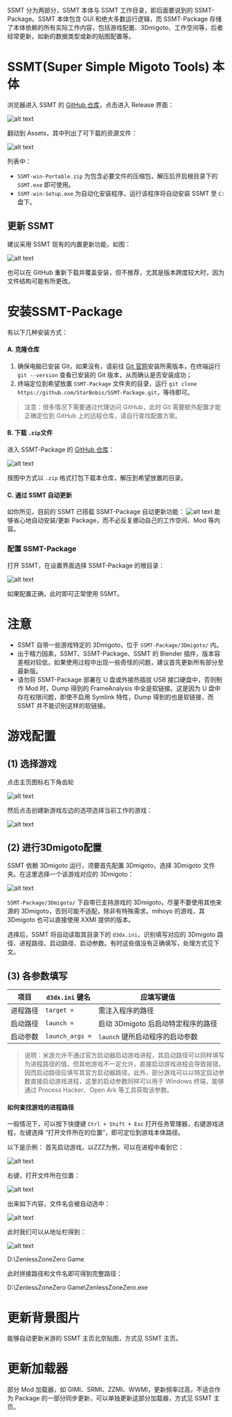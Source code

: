 SSMT 分为两部分，SSMT 本体与 SSMT 工作目录，即后面要说到的 SSMT-Package。SSMT 本体包含 GUI 和绝大多数运行逻辑，而 SSMT-Package 存储了本体依赖的所有实际工作内容，包括游戏配置、3Dmigoto、工作空间等，后者经常更新，如新的数据类型或新的贴图配置等。


# SSMT(Super Simple Migoto Tools) 本体

浏览器进入 SSMT 的 [GitHub 仓库](https://github.com/starbobis/ssmt)，点击进入 Release 界面：

![alt text](image-19.png)

翻动到 Assets，其中列出了可下载的资源文件：

![alt text](image-20.png)

列表中：

* `SSMT-win-Portable.zip` 为包含必要文件的压缩包，解压后开启根目录下的 `SSMT.exe` 即可使用。
* `SSMT-win-Setup.exe` 为自动化安装程序，运行该程序将自动安装 SSMT 至 `C:` 盘下。

## 更新 SSMT

建议采用 SSMT 现有的内置更新功能，如图：

![alt text](image.SSMT.(1).png)

也可以在 GitHub 重新下载并覆盖安装，但不推荐，尤其是版本跨度较大时，因为文件结构可能有所更改。

# 安装SSMT-Package

有以下几种安装方式：

#### A. 克隆仓库

1. 确保电脑已安装 Git，如果没有，请前往 [Git 官网](https://git-scm.com/downloads/win)安装所需版本，在终端运行 `git --version` 查看已安装的 Git 版本，从而确认是否安装成功；
2. 终端定位到希望放置 `SSMT-Package` 文件夹的目录，运行 `git clone https://github.com/StarBobis/SSMT-Package.git`，等待即可。

> 注意：很多情况下需要通过代理访问 GitHub，此时 Git 需要额外配置才能正确定位到 GitHub 上的远程仓库，请自行查找配置方案。

#### B. 下载 `.zip`文件

进入 SSMT-Package 的 [GitHub 仓库](https://github.com/StarBobis/SSMT-Package)：

![alt text](image-1.png) 

按图中方式以 `.zip` 格式打包下载本仓库，解压到希望放置的目录。
 
<!-- ![alt text](image-2.png) 

群公告或群文件下载解压并打开SSMT:

![alt text](image-21.png) -->

#### C. 通过 SSMT 自动更新

如你所见，目前的 SSMT 已搭载 SSMT-Package 自动更新功能：
![alt text](image-26.png)
能够省心地自动安装/更新 Package，而不必反复挪动自己的工作空间、Mod 等内容。

### 配置 SSMT-Package

打开 SSMT，在设置界面选择 SSMT-Package 的根目录：

<!-- 打开 SSMT，在设置页面中选择SSMT-Package路径为这个下r载的文件夹路径（确保路径无中文且不是U盘或外接可插拔USB磁盘）： -->

![alt text](image.SSMT.(1).2.png)

如果配置正确，此时即可正常使用 SSMT。

# 注意

- SSMT 自带一些游戏特定的 3Dmigoto，位于 `SSMT-Package/3Dmigoto/` 内。
- 出于精力因素，SSMT、SSMT-Package、SSMT 的 Blender 插件，版本容差相对较低，如果使用过程中出现一些奇怪的问题，建议首先更新所有部分至最新版。
- 请勿将 SSMT-Package 部署在 U 盘或外接热插拔 USB 接口硬盘中，否则制作 Mod 时，Dump 得到的 FrameAnalysis 中全是软链接。这是因为 U 盘中存在权限问题，即使不启用 Symlink 特性，Dump 得到的也是软链接，而 SSMT 并不能识别这样的软链接。

# 游戏配置

## (1) 选择游戏

点击主页图标右下角齿轮

![alt text](image-24.png)

然后点击创建新游戏左边的选项选择当前工作的游戏：

![alt text](image-27.png)

## (2) 进行3Dmigoto配置

SSMT 依赖 3Dmigoto 运行，须要首先配置 3Dmigoto，选择 3Dmigoto 文件夹。在这里选择一个该游戏对应的 3Dmigoto：

<!-- 需要先进行3Dmigoto配置，选择3Dmigoto文件夹，因为SSMT是依赖于3Dmigoto运行的，这里你可以选一个这个游戏对应的3Dmigoto，比如我这里直接用桌面的： -->

![alt text](image-25.png)

`SSMT-Package/3Dmigoto/` 下自带已支持游戏的 3Dmigoto，尽量不要使用其他来源的 3Dmigoto，否则可能不适配，除非有特殊需求。mihoyo 的游戏，其 3Dmigoto 也可以直接使用 XXMI 提供的版本。

选择后，SSMT 将自动读取其目录下的 `d3dx.ini`，识别填写对应的 3Dmigoto 路径、进程路径、启动路径、启动参数。有时这些值没有正确填写，处理方式见下文。

<!-- 
SSMT自带的各个游戏的3Dmigoto在SSMT-Package的Games目录下，没有特殊目的尽量不要使用其它人提供的3Dmigoto否则可能不适配，米游的3Dmigoto可以直接用XXMI下面的：

选择后，3Dmigoto路径，进程路径和启动路径，以及启动参数会自动从你选择的3Dmigoto文件夹中的d3dx.ini中识别并填写（如果是空的，请看后续如何填写的教程）。 -->

## (3) 各参数填写

| 项目 | `d3dx.ini` 键名 | 应填写键值 |
| ---- | ---- | ---- |
|  进程路径    |  `target =`      | 需注入程序的路径     |
|   启动路径   |  `launch =`      |   启动 3Dmigoto 后启动特定程序的路径   |
|启动参数|`launch_args =`| `launch` 键所启动程序的启动参数|

> 说明：米游允许不通过官方启动器启动游戏进程，其启动路径可以同样填写为进程路径的值，但其他游戏不一定允许，直接启动游戏进程会导致报错，因而启动路径应填写其官方启动器路径。此外，部分游戏可以以特定启动参数直接启动游戏进程，这里的启动参数同样可以用于 Windows 终端，能够通过 Process Hacker、Open Ark 等工具获取该参数。

<!-- 这里的进程路径，对应d3dx.ini中的target =
启动路径对应d3dx.ini中的launch =
启动参数对应d3dx.ini中的launch_args =

## 进程路径

一般是目标游戏的主程序的路径
一般米游的进程路径和启动路径填写相同的即可，米游不需要填写启动参数，除非你有自定义的需求，那么请自行填写。

## 启动路径

一般为游戏的启动器或者进程路径。
米游比较特殊，它允许不经过官方启动器直接调起进程启动，但是其它游戏不一定允许，所以这里的启动路径，一般我们填写的是能够调起这个游戏的游戏的启动器路径。

## 启动参数

虽然有些游戏不允许直接启动它的进程路径，但是当你附加了启动参数之后，是可以直接启动进程路径的，比如Naraka：

例如进程路径和启动路径相同，代表我要在运行3Dmigoto Loader之后，立刻调起游戏进程路径并进行注入，正常情况没有启动参数是会报错失败的，但是我们通过Process Hacker、Open Ark等工具获取了进程的启动参数后，就可以实现方便的一键调起游戏了。 -->

#### 如何查找游戏的进程路径
<!-- 
(进程路径 即 d3dx.ini中的target = 路径) -->
<!-- 
这里我们填写的target = 后面的路径，是游戏进程的文件所在路径， -->

一般情况下，可以按下快捷键 `Ctrl + Shift + Esc` 打开任务管理器，右键游戏进程，左键选择 “打开文件所在的位置”，即可定位到游戏本体路径。

以下是示例：
首先启动游戏，以ZZZ为例，可以在进程中看到它：

![alt text](image-14.png)

右键，打开文件所在位置：

![alt text](image-15.png)

出来如下内容，文件名会被自动选中：

![alt text](image-16.png)

此时我们可以从地址栏得到：

![alt text](image-17.png)

D:\ZenlessZoneZero Game

此时拼接路径和文件名即可得到完整路径：

D:\ZenlessZoneZero Game\ZenlessZoneZero.exe

<!-- ## 什么情况下进程路径和启动路径相同

如果游戏的进程能够在不附加任何启动参数的情况下，被第三方程序启动，那么此时进程路径和启动路径就可以填一样的，就可以点击 启动3Dmigoto Loader.exe后自动启动游戏了。

否则则需要特定启动参数，可以用ProcessHacker自行查看并添加（看不懂说明你用不到这个特性，无需考虑这个）。 -->

# 更新背景图片

能够自动更新米游的 SSMT 主页北京贴图，方式见 SSMT 主页。

# 更新加载器

部分 Mod 加载器，如 GIMI、SRMI、ZZMI、WWMI，更新频率过高，不适合作为 Package 的一部分同步更新，可以单独更新这部分加载器，方式见 SSMT 主页。